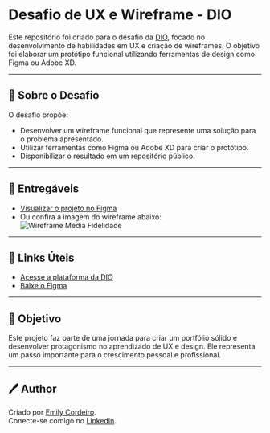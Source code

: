 # Desafio de UX e Wireframe - DIO

Este repositório foi criado para o desafio da [DIO](https://www.dio.me), focado no desenvolvimento de habilidades em UX e criação de wireframes. O objetivo foi elaborar um protótipo funcional utilizando ferramentas de design como Figma ou Adobe XD.

---

## 📝 Sobre o Desafio

O desafio propõe:
- Desenvolver um wireframe funcional que represente uma solução para o problema apresentado.
- Utilizar ferramentas como Figma ou Adobe XD para criar o protótipo.
- Disponibilizar o resultado em um repositório público.

---

## 📂 Entregáveis

- [Visualizar o projeto no Figma](https://www.figma.com/design/QiUM04VH4cMEgorcLxZOsY/Medium-fidelity-wireframe?node-id=0-1&t=CSpGp0ep4HqVngvS-1)
- Ou confira a imagem do wireframe abaixo:
![Wireframe Média Fidelidade](https://github.com/user-attachments/assets/619fc543-ccbe-4fc1-9f31-846634247df8)



---

## 📌 Links Úteis

- [Acesse a plataforma da DIO](https://www.dio.me)
- [Baixe o Figma](https://www.figma.com)

---

## 🚀 Objetivo

Este projeto faz parte de uma jornada para criar um portfólio sólido e desenvolver protagonismo no aprendizado de UX e design. Ele representa um passo importante para o crescimento pessoal e profissional.

---

## 🖊️ Author

Criado por [Emily Cordeiro](https://github.com/emilycordeiro0).  
Conecte-se comigo no [LinkedIn](https://www.linkedin.com/in/emilycordeiroo).

